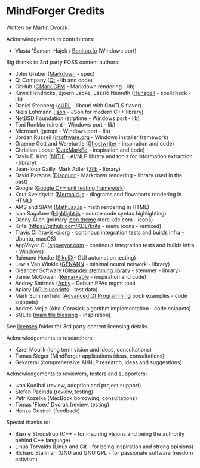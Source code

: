 # MindForger Credits

Written by [Martin Dvorak](http://me.mindforger.com).

Acknowledgements to contributors:

* Vlasta 'Šaman' Hajek / [Bonitoo.io](https://www.bonitoo.io/) (Windows port)

Big thanks to 3rd party FOSS content authors:

* John Gruber ([Markdown](https://daringfireball.net/projects/markdown/) - spec)
* Qt Company ([Qt](https://www.qt.io/) - lib and code)
* GitHub ([CMark GFM](https://github.com/github/cmark-gfm) - Markdown rendering - lib)
* Kevin Hendricks, Bjoern Jacke, Lázsló Németh ([Hunspell](https://github.com/hunspell/hunspell) - spellcheck - lib)
* Daniel Stenberg ([cURL](https://curl.se) - libcurl with GnuTLS flavor)
* Niels Lohmann ([json](https://github.com/nlohmann/json) - JSon for modern C++ library)
* NetBSD Foundation (strptime - Windows port - lib)
* Toni Ronkko (dirent - Windows port - lib)
* Microsoft (getopt - Windows port - lib)
* Jordan Russell ([jrsoftware.org](http://jrsoftware.org) - Windows installer framework)
* Graeme Gott and Wereturtle ([Ghostwriter](https://github.com/wereturle/ghostwriter) - inspiration and code)
* Christian Loose ([CuteMarkEd](https://cloose.github.io/CuteMarkEd/) - inspiration and code)
* Davis E. King ([MITIE](https://github.com/mit-nlp/MITIE) - AI/NLP library and tools for information extraction - library)
* Jean-loup Gailly, Mark Adler ([Zlib](https://sourceforge.net/projects/gnuwin32/) - library)
* David Parsons ([Discount](http://www.pell.portland.or.us/~orc/Code/discount/) - Markdown rendering - library used in the past)
* Google ([Google C++ unit testing framework](https://github.com/google/googletest))
* Knut Sveidqvist ([Mermaid.js](https://mermaidjs.github.io/) - diagrams and flowcharts rendering in HTML)
* AMS and SIAM ([MathJax.js](https://www.mathjax.org/) - math rendering in HTML)
* Ivan Sagalaev ([Highlight.js](https://highlightjs.org/) - source code syntax highlighting)
* Danny Allen (primary [icon theme](https://store.kde.org/content/show.php?content=18317) store.kde.com - icons)
* Krita (https://github.com/KDE/krita - menu icons - remixed)
* Travis CI ([travis-ci.org](https://travis-ci.org/) - continous integration tests and builds infra - Ubuntu, macOS)
* AppVeyor CI ([appveyor.com](https://www.appveyor.com/) - continous integration tests and builds infra - Windows)
* Raimund Hocke ([SikuliX](http://sikulix.com/)- GUI automation testing)
* Lewis Van Winkle ([GENANN](https://github.com/codeplea/genann) - minimal neural network - library)
* Oleander Software ([Oleander stemming library](http://www.oleandersolutions.com/stemming/stemming.html) - stemmer - library)
* Jamie McGowan ([Remarkable](https://remarkableapp.github.io/) - inspiration and code)
* Andrey Smirnov ([Aptly](https://www.aptly.info/) - Debian PPAs mgmt tool)
* Apiary ([API blueprints](https://apiary.io/) - test data)
* Mark Summerfield ([Advanced Qt Programming](http://www.qtrac.eu/aqpbook.html) book examples - code snippets)
* Andres Mejia (Aho-Corasick algorithm implementation - code snippets)
* SQLite ([main file blessing](https://github.com/sqlite/sqlite/blob/master/src/main.c) - inspiration)

See [licenses](./licenses) folder for 3rd party content licensing details.

Acknowledgements to researchers:

* Karel Moulik (long term vision and ideas, consultations)
* Tomas Sieger (MindForger applications ideas, consultations)
* Gekaremi (comprehensive AI/NLP research, ideas and suggestions)

Acknowledgements to reviewers, testers and supporters:

* Ivan Kudibal (review, adoption and project support)
* Stefan Pacinda (review, testing)
* Petr Kozelka (MacBook borrowing, consultations)
* Tomas 'Floex' Dvorak (review, testing)
* Honza Odstrcil (feedback)

Special thanks to:

* Bjarne Stroustrup (C++ - for inspiring visions and being the authority behind C++ language)
* Linus Torvalds (Linux and Git - for being inspiration and strong opinions)
* Richard Stallman (GNU and GNU GPL - for passionate software freedom activism)

